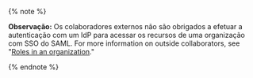 {% note %}

**Observação:** Os colaboradores externos não são obrigados a efetuar a autenticação com um IdP para acessar os recursos de uma organização com SSO do SAML. For more information on outside collaborators, see "[Roles in an organization](/organizations/managing-peoples-access-to-your-organization-with-roles/roles-in-an-organization#outside-collaborators)."

{% endnote %}
